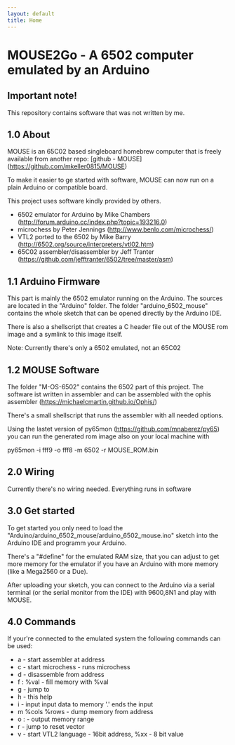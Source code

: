 ```yaml
---
layout: default
title: Home
---
```


MOUSE2Go - A 6502 computer emulated by an Arduino
=================================================

## Important note! 

This repository contains software that was not written by me. 


## 1.0 About

MOUSE is an 65C02 based singleboard homebrew computer that
is freely available from another repo: [github - MOUSE] (https://github.com/mkeller0815/MOUSE)

To make it easier to ge started with software, MOUSE can now run on a plain Arduino or compatible board. 

This project uses software kindly provided by others.

 - 6502 emulator for Arduino by Mike Chambers (http://forum.arduino.cc/index.php?topic=193216.0)
 - microchess by Peter Jennings (http://www.benlo.com/microchess/)
 - VTL2 ported to the 6502 by Mike Barry (http://6502.org/source/interpreters/vtl02.htm)
 - 65C02 assembler/disassembler by Jeff Tranter (https://github.com/jefftranter/6502/tree/master/asm)

## 1.1 Arduino Firmware

This part is mainly the 6502 emulator running on the Arduino. The sources are located in the 
"Arduino" folder. The folder "arduino_6502_mouse" contains the whole sketch that can be opened directly
by the Arduino IDE. 

There is also a shellscript that creates a C header file out of the MOUSE rom image and a symlink to 
this image itself. 

Note: Currently there's only a 6502 emulated, not an 65C02

## 1.2 MOUSE Software

The folder "M-OS-6502" contains the 6502 part of this project. The software ist written in assembler and 
can be assembled with the ophis assembler (https://michaelcmartin.github.io/Ophis/)

There's a small shellscript that runs the assembler with all needed options.

Using the lastet version of py65mon (https://github.com/mnaberez/py65) you can run the generated rom image 
also on your local machine with 

py65mon -i fff9 -o fff8 -m 6502 -r MOUSE_ROM.bin

## 2.0 Wiring 

Currently there's no wiring needed. Everything runs in software

## 3.0 Get started

To get started you only need to load the "Arduino/arduino_6502_mouse/arduino_6502_mouse.ino" sketch into
the Arduino IDE and programm your Arduino. 

There's a "#define" for the emulated RAM size, that you can adjust to get more memory for the emulator if
you have an Arduino with more memory (like a Mega2560 or a Due).

After uploading your sketch, you can connect to the Arduino via a serial terminal (or the serial monitor from
the IDE) with 9600,8N1 and play with MOUSE. 

## 4.0 Commands 

If your're connected to the emulated system the following commands can be used:

 - a <addr> - start assembler at address
 - c - start microchess - runs microchess 
 - d <addr> - disassemble from address
 - f <addr>:<addr> %val - fill memory with %val
 - g <addr> - jump to <addr>
 - h - this help
 - i <addr> - input <addr> input data to memory '.' ends the input
 - m <addr> %cols %rows - dump memory from address
 - o <addr>:<addr> - output memory range
 - r - jump to reset vector
 - v - start VTL2 language
 <addr> - 16bit address, %xx - 8 bit value

